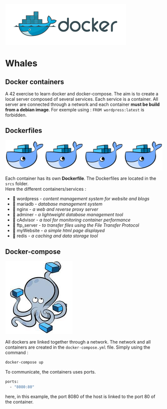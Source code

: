 ![docker_logo](srcs/imgs/banner1.png)

# Whales

## Docker containers

A 42 exercise to learn docker and docker-compose. The aim is to create a local server composed of several services.
Each service is a container. All server are connected through a network and each container <b>must be build from a debian image</b>.
For exemple using : `FROM wordpress:latest` is forbidden.

## Dockerfiles

![docker_logo](srcs/imgs/whale_banner.png)

Each container has its own <b>Dockerfile</b>. The Dockerfiles are located in the `srcs` folder.</br>
Here the different containers/services :

* 🐋 wordpress - <i>content management system for website and blogs</i>
* 🐋 mariadb - <i>database management system</i>
* 🐋 nginx - <i>a web and reverse proxy server</i>
* 🐋 adminer - <i>a lightweight database management tool</i>
* 🐋 cAdvisor - <i>a tool for monitoring container performance</i>
* 🐋 ftp_server - <i>to transfer files using the File Transfer Protocol </i>
* 🐋 myWebsite - <i>a simple html page displayed</i>
* 🐋 redis - <i>a caching and data storage tool</i>

## Docker-compose

![compose_logo](srcs/imgs/compose_logo.jpeg)

All dockers are linked together through a network. The network and all containers are created in the `docker-compose.yml` file.
Simply using the command :

``` bash
docker-compose up
```
To communicate, the containers uses ports.

``` bash
ports:
  - "8080:80"
```
here, in this example, the port 8080 of the host is linked to the port 80 of the container.